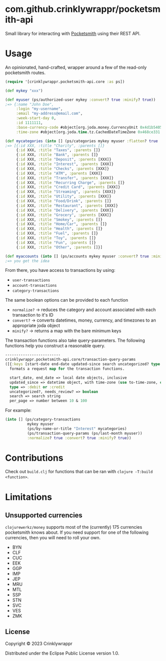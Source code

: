 # com.github.crinklywrappr/pocketsmith-api

Small library for interacting with [Pocketsmith](https://www.pocketsmith.com/) using their REST API.

# Usage

An opinionated, hand-crafted, wrapper around a few of the read-only pocketsmith routes.

```clojure
(require '[crinklywrappr.pocketsmith-api.core :as ps])

(def mykey "xxx")

(def myuser (ps/authorized-user mykey :convert? true :minify? true))
;=> {:name "John Doe",
     :login "my-username",
     :email "my-address@email.com",
     :week-start-day 0,
     :id 1111111,
     :base-currency-code #object[org.joda.money.CurrencyUnit 0x4d1b5405 "USD"],
     :time-zone #object[org.joda.time.tz.CachedDateTimeZone 0x468ce331 "America/Chicago"]}

(def mycategories (into [] (ps/categories mykey myuser :flatten? true :normalize? true :convert? true :minify? true)))
;=> [{:id XXX, :title "Charity", :parents []}
     {:id XXX, :title "Taxes", :parents []}
     {:id XXX, :title "Bank", :parents []}
     {:id XXX, :title "Deposit", :parents [XXX]}
     {:id XXX, :title "Interest", :parents [XXX]}
     {:id XXX, :title "Checks", :parents [XXX]}
     {:id XXX, :title "ATM", :parents [XXX]}
     {:id XXX, :title "Transfer", :parents [XXX]}
     {:id XXX, :title "Recurring Charge", :parents []}
     {:id XXX, :title "Credit Card", :parents [XXX]}
     {:id XXX, :title "Streaming", :parents [XXX]}
     {:id XXX, :title "Utility", :parents [XXX]}
     {:id XXX, :title "Food/Drink", :parents []}
     {:id XXX, :title "Restaurant", :parents [XXX]}
     {:id XXX, :title "Delivery", :parents [XXX]}
     {:id XXX, :title "Grocery", :parents [XXX]}
     {:id XXX, :title "Smokey", :parents []}
     {:id XXX, :title "Home/Car", :parents []}
     {:id XXX, :title "Health", :parents []}
     {:id XXX, :title "Fuel", :parents []}
     {:id XXX, :title "Toy", :parents []}
     {:id XXX, :title "Fun", :parents []}
     {:id XXX, :title "Other", :parents []}]

(def myaccounts (into [] (ps/accounts mykey myuser :convert? true :minify? true)))
;=> you get the idea
```

From there, you have access to transactions by using:
- `user-transactions`
- `account-transactions`
- `category-transactions`

The same boolean options can be provided to each function
- `normalize?` -> reduces the category and account associated with each transaction to it's ID
- `convert?` -> converts datetimes, money, currency, and timezones to an appropriate joda object
- `minify?` -> returns a map with the bare minimum keys

The transaction functions also take query-parameters. The following functions help you construct a reasonable query.
```clojure
-------------------------
crinklywrappr.pocketsmith-api.core/transaction-query-params
([{:keys [start-date end-date updated-since search uncategorized? type needs-review? per-page], :or {per-page 100}}])
  formats a request map for the transaction functions.

  start_date, end_date => local date objects, inclusive
  updated_since => datetime object, with time-zone (use to-time-zone, or from-time-zone)
  type => :debit or :credit
  uncategorized?, needs_review? => boolean
  search => search string
  per_page => number between 10 & 100
```

For example:

```clojure
(into [] (ps/category-transactions
          mykey myuser
          (ps/by-name-or-title "Interest" mycategories)
          (ps/transaction-query-params (ps/last-month myuser))
          :normalize? true :convert? true :minify? true))
```


# Contributions

Check out `build.clj` for functions that can be ran with `clojure -T:build <function>`.

# Limitations

## Unsupported currencies

`clojurewerkz/money` supports most of the (currently) 175 currencies pocketsmith knows about. If you need support for one of the following currencies, then you will need to roll your own.

- BYN
- CLF
- CUC
- EEK
- GGP
- IMP
- JEP
- MRU
- MTL
- SSP
- STN
- SVC
- VES
- ZMK

## License

Copyright © 2023 Crinklywrappr

Distributed under the Eclipse Public License version 1.0.
